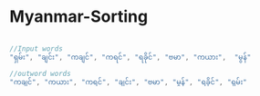 # Myanmar-Sorting

```java

//Input words
"ရှမ်း", "ချင်း", "ကချင်", "ကရင်", "ရခိုင်", "ဗမာ", "ကယား",  "မွန်"

//outword words
"ကချင်", "ကယား", "ကရင်", "ချင်း", "ဗမာ", "မွန်", "ရခိုင်", "ရှမ်း"

```